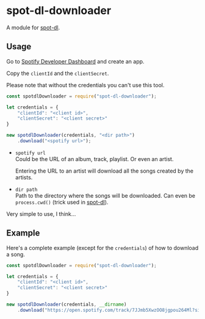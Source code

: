 # spot-dl-downloader
A module for [spot-dl](https://www.npmjs.com/package/spot-dl).

## Usage

Go to [Spotify Developer Dashboard](https://developer.spotify.com/dashboard/applications)
and create an app.

Copy the `clientId` and the `clientSecret`.

Please note that without the credentials
you can't use this tool.

```js
const spotdlDownloader = require("spot-dl-downloader");

let credentials = {
    "clientId": "<client id>",
    "clientSecret": "<client secret>"
}

new spotdlDownloader(credentials, "<dir path>")
    .download("<spotify url>");
```

-   `spotify url`<br>
    Could be the URL of an album, track, playlist.
    Or even an artist.

    Entering the URL to an artist will download all the songs
    created by the artists.

-   `dir path`<br>
    Path to the directory where the songs will be downloaded.
    Can even be `process.cwd()` (trick used in [spot-dl](https://www.npmjs.com/package/spot-dl)).

Very simple to use, I think...

## Example

Here's a complete example (except for the `credentials`)
of how to download a song.

```js
const spotdlDownloader = require("spot-dl-downloader");

let credentials = {
    "clientId": "<client id>",
    "clientSecret": "<client secret>"
}

new spotdlDownloader(credentials, __dirname)
    .download("https://open.spotify.com/track/7JJmb5XwzOO8jgpou264Ml?si=387fb90dc9414285");
```